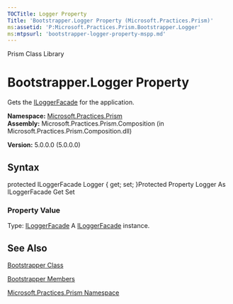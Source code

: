```yaml
---
TOCTitle: Logger Property
Title: 'Bootstrapper.Logger Property (Microsoft.Practices.Prism)'
ms:assetid: 'P:Microsoft.Practices.Prism.Bootstrapper.Logger'
ms:mtpsurl: 'bootstrapper-logger-property-mspp.md'
---
```


Prism Class Library

Bootstrapper.Logger Property
================================

Gets the [ILoggerFacade](https://msdn.microsoft.com/library/microsoft.practices.prism.logging.iloggerfacade) for the application.

**Namespace:** [Microsoft.Practices.Prism](https://msdn.microsoft.com/library/microsoft.practices.prism)
**Assembly:** Microsoft.Practices.Prism.Composition (in Microsoft.Practices.Prism.Composition.dll)

**Version:** 5.0.0.0 (5.0.0.0)

## Syntax


protected ILoggerFacade Logger { get; set; }Protected Property Logger As ILoggerFacade Get Set
### Property Value

Type: [ILoggerFacade](https://msdn.microsoft.com/library/microsoft.practices.prism.logging.iloggerfacade)
A [ILoggerFacade](https://msdn.microsoft.com/library/microsoft.practices.prism.logging.iloggerfacade) instance.

See Also
--------


[Bootstrapper Class](https://msdn.microsoft.com/library/microsoft.practices.prism.bootstrapper)

[Bootstrapper Members](https://msdn.microsoft.com/allmembers.t:microsoft.practices.prism.bootstrapper)

[Microsoft.Practices.Prism Namespace](https://msdn.microsoft.com/library/microsoft.practices.prism)
